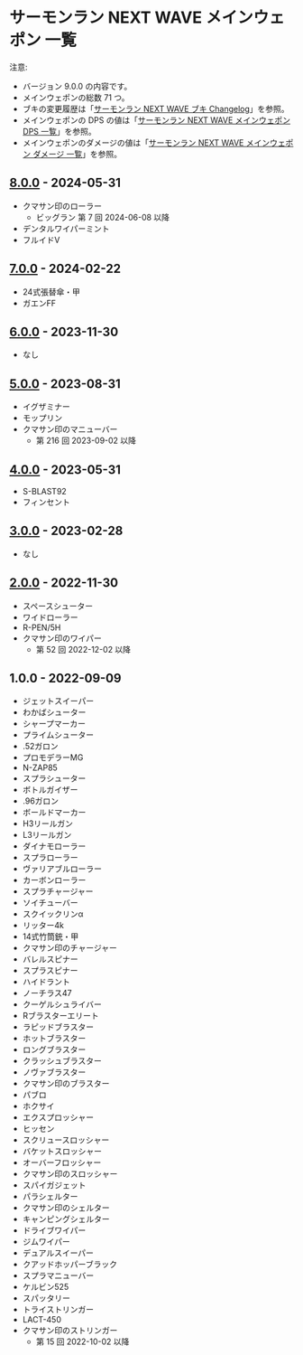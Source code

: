 # サーモンラン NEXT WAVE メインウェポン 一覧

注意:

- バージョン 9.0.0 の内容です。
- メインウェポンの総数 71 つ。
- ブキの変更履歴は「[サーモンラン NEXT WAVE ブキ Changelog](../CHANGELOG.md)」を参照。
- メインウェポンの DPS の値は「[サーモンラン NEXT WAVE メインウェポン DPS 一覧](dps-list.md)」を参照。
- メインウェポンのダメージの値は「[サーモンラン NEXT WAVE メインウェポン ダメージ 一覧](damage-list.md)」を参照。

## [8.0.0] - 2024-05-31

- クマサン印のローラー
	- ビッグラン 第 7 回 2024-06-08 以降
- デンタルワイパーミント
- フルイドV

## [7.0.0] - 2024-02-22

- 24式張替傘・甲
- ガエンFF

## [6.0.0] - 2023-11-30

- なし

## [5.0.0] - 2023-08-31

- イグザミナー
- モップリン
- クマサン印のマニューバー
	- 第 216 回 2023-09-02 以降

## [4.0.0] - 2023-05-31

- S-BLAST92
- フィンセント

## [3.0.0] - 2023-02-28

- なし

## [2.0.0] - 2022-11-30

- スペースシューター
- ワイドローラー
- R-PEN/5H
- クマサン印のワイパー
	- 第 52 回 2022-12-02 以降

## 1.0.0 - 2022-09-09

- ジェットスイーパー
- わかばシューター
- シャープマーカー
- プライムシューター
- .52ガロン
- プロモデラーMG
- N-ZAP85
- スプラシューター
- ボトルガイザー
- .96ガロン
- ボールドマーカー
- H3リールガン
- L3リールガン
- ダイナモローラー
- スプラローラー
- ヴァリアブルローラー
- カーボンローラー
- スプラチャージャー
- ソイチューバー
- スクイックリンα
- リッター4k
- 14式竹筒銃・甲
- クマサン印のチャージャー
- バレルスピナー
- スプラスピナー
- ハイドラント
- ノーチラス47
- クーゲルシュライバー
- Rブラスターエリート
- ラピッドブラスター
- ホットブラスター
- ロングブラスター
- クラッシュブラスター
- ノヴァブラスター
- クマサン印のブラスター
- パブロ
- ホクサイ
- エクスプロッシャー
- ヒッセン
- スクリュースロッシャー
- バケットスロッシャー
- オーバーフロッシャー
- クマサン印のスロッシャー
- スパイガジェット
- パラシェルター
- クマサン印のシェルター
- キャンピングシェルター
- ドライブワイパー
- ジムワイパー
- デュアルスイーパー
- クアッドホッパーブラック
- スプラマニューバー
- ケルビン525
- スパッタリー
- トライストリンガー
- LACT-450
- クマサン印のストリンガー
	- 第 15 回 2022-10-02 以降

[8.0.0]: https://www.nintendo.co.jp/support/switch/software_support/av5ja/800.html
[7.0.0]: https://www.nintendo.co.jp/support/switch/software_support/av5ja/700.html
[6.0.0]: https://www.nintendo.co.jp/support/switch/software_support/av5ja/600.html
[5.0.0]: https://www.nintendo.co.jp/support/switch/software_support/av5ja/500.html
[4.0.0]: https://www.nintendo.co.jp/support/switch/software_support/av5ja/400.html
[3.0.0]: https://www.nintendo.co.jp/support/switch/software_support/av5ja/300.html
[2.0.0]: https://www.nintendo.co.jp/support/switch/software_support/av5ja/200.html
